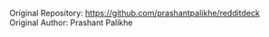 Original Repository: https://github.com/prashantpalikhe/redditdeck  
Original Author:  Prashant Palikhe
